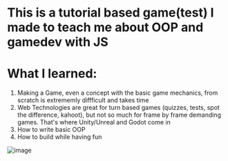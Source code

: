 # This is a tutorial based game(test) I made to teach me about OOP and gamedev with JS
# What I learned:

1. Making a Game, even a concept with the basic game mechanics, from scratch is extrememly diffficult and takes time
2. Web Technologies are great for turn based games (quizzes, tests, spot the difference, kahoot), but not so much for frame by frame demanding games. That's where Unity/Unreal and Godot come in
3. How to write basic OOP
4. How to build while having fun

![image](https://github.com/user-attachments/assets/742dcbcb-fb53-48d1-ade8-872046210462)
